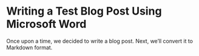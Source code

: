 # Writing a Test Blog Post Using Microsoft Word

Once upon a time, we decided to write a blog post. Next, we’ll convert it to Markdown format.
